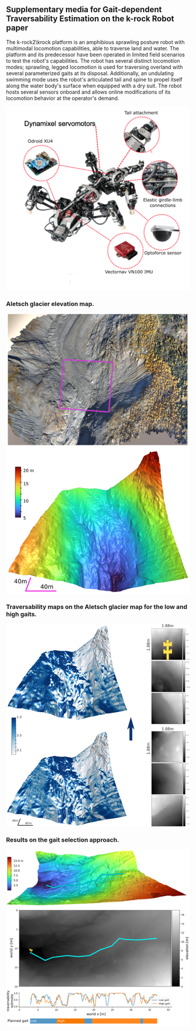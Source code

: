 ## Supplementary media for Gait-dependent Traversability Estimation on the k-rock Robot paper

The k-rock2\krock platform is an amphibious sprawling posture robot with multimodal locomotion capabilities, able to traverse land and water. The platform and its predecessor have been operated in limited field scenarios to test the robot's capabilities. The robot has several distinct locomotion modes; sprawling, legged locomotion is used for traversing overland with several parameterized gaits at its disposal. Additionally, an undulating swimming mode uses the robot's articulated tail and spine to propel itself along the water body's surface when equipped with a dry suit. The robot hosts several sensors onboard and allows online modifications of its locomotion behavior at the operator's demand.

![k-rock2](krock2.png)



### Aletsch glacier elevation map.

![aletsch](aletsch-sensefly-elevation.png)

### Traversability maps on the Aletsch glacier map for the low and high gaits. 

![traversability-maps-aletsch](aletsch-trav-gait-comparison.png)

### Results on the gait selection approach.

![gait-selectio-approach](gait_selection_scheme.png)
